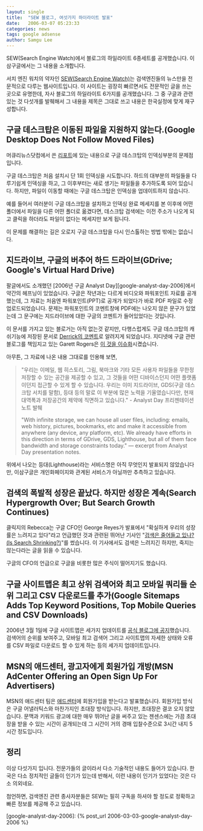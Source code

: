 ```yaml
---
layout: single
title:  "SEW 블로그, 여섯가지 하이라이트 발표"
date:   2006-03-07 05:23:33
categories: news
tags: google adsense
author: Samgu Lee
---
```

SEW(Search Engine Watch)에서 블로그의 하일라이트 6종세트를 공개했습니다. 이삼구글에서는 그 내용을 소개합니다.

서치 엔진 워치의 약자인 [SEW(Search Engine Watch)](http://searchenginewatch.com/)는 검색엔진들의 뉴스만을 전문적으로 다루는 웹사이트입니다. 이 사이트는 굉장히 빠르면서도 전문적인 글을 쓰는 곳으로 유명한데, 자사 블로그의 하일라이트 6가지를 공개했습니다. 그 중 구글과 관련있는 것 다섯개를 발췌해서 그 내용을 제목은 그대로 쓰고 내용은 한국실정에 맞게 재구성합니다.

## 구글 데스크탑은 이동된 파일을 지원하지 않는다.(Google Desktop Does Not Follow Moved Files)

머큐리뉴스닷컴에서 쓴 [리포트](http://www.mercurynews.com/mld/mercurynews/business/14028721.htm)에 있는 내용으로 구글 데스크탑의 인덱싱부분의 문제점입니다.

구글 데스크탑은 처음 설치시 단 1회 인덱싱을 시도합니다. 하드의 대부분의 파일들을 다루기쉽게 인덱싱을 하고, 그 이후부터는 새로 생기는 파일들을 추가하도록 되어 있습니다. 하지만, 파일이 이동할 때에는 구글 데스크탑은 인덱싱을 업데이트하지 않습니다.

예를 들어서 여러분이 구글 데스크탑을 설치하고 인덱싱 완료 메세지를 본 이후에 어떤 폴더에서 파일을 다른 어떤 폴더로 옮겼다면, 데스크탑 검색에는 이전 주소가 나오게 되고 클릭을 하더라도 파일이 없다는 메세지만 보게 됩니다.

이 문제를 해결하는 길은 오로지 구글 데스크탑을 다시 인스톨하는 방법 밖에는 없습니다.

## 지드라이브, 구글의 버추어 하드 드라이브(GDrive; Google's Virtual Hard Drive)

팔글에서도 소개했던 [2006년 구글 Analyst Day][google-analyst-day-2006]에서 약간의 헤프닝이 있었습니다. 구글은 작년과는 다르게 비디오와 파워포인트 자료를 공개했는데, 그 자료는 처음엔 파워포인트(PPT)로 공개가 되었다가 바로 PDF 파일로 수정 업로드되었습니다. 문제는 파워포인트의 코멘트창에 PDF에는 나오지 않은 문구가 있었는데 그 문구에는 지드라이브에 대한 구글의 코멘트가 들어있었다는 것입니다.

이 문서를 가지고 있는 블로거는 아직 없는것 같지만, 다행스럽게도 구글 데스크탑의 캐쉬기능에 저장된 문서로 [Derrick의 코멘트](http://glinden.blogspot.com/2006/03/in-world-with-infinite-storage.html)로 알려지게 되었습니다. 지디넷에 구글 관련 블로그를 책임지고 있는 Garett Rogers은 [이 것을 이슈화](http://blogs.zdnet.com/Google/?p=121)시켰습니다.

아무튼, 그 자료에 나온 내용 그대로를 인용해 보면,

> "우리는 이메일, 웹 히스토리, 그림, 북마크와 기타 모든 사용자 파일들을 무한정 저장할 수 있는 공간을 제공할 수 있고, 그 것들을 어떤 디바이스던지 어떤 플랫폼이던지 접근할 수 있게 할 수 있습니다. 우리는 이미 지드라이브, GDS(구글 데스크탑 서치를 말함), 등대 등의 말로 이 부분에 많은 노력을 기울였습니다만, 현재 대역폭과 저장공간의 제약에 직면하고 있습니다." - Analyst Day 프리젠테이션 노트 발췌
>
> "With infinite storage, we can house all user files, including: emails, web history, pictures, bookmarks, etc and make it accessible from anywhere (any device, any platform, etc). We already have efforts in this direction in terms of GDrive, GDS, Lighthouse, but all of them face bandwidth and storage constraints today."  — excerpt from Analyst Day presentation notes.

위에서 나오는 등대(Lighthouse)라는 서비스명은 아직 무엇인지 발표되지 않았습니다만, 이삼구글은 개인화페이지와 관계된 서비스가 아닐까만 추측하고 있습니다.

## 검색의 폭발적 성장은 끝났다. 하지만 성장은 계속(Search Hypergrowth Over; But Search Growth Continues)

클릭지의 Rebecca는 구글 CFO인 George Reyes가 발표에서 "확실하게 우리의 성장률은 느려지고 있다"라고 언급했던 것과 관련된 뛰어난 기사인 "[검색은 줄어들고 있나?(Is Search Shrinking?)](http://www.clickz.com/experts/brand/buzz/article.php/3588886)"를 썼습니다. 이 기사에서도 검색은 느려지긴 하지만, 죽지는 않는다라는 글을 읽을 수 있습니다.

구글의 CFO의 언급으로 구글을 비롯한 많은 주식이 떨어지기도 했습니다.

## 구글 사이트맵은 최고 상위 검색어와 최고 모바일 쿼리들 순위 그리고 CSV 다운로드를 추가(Google Sitemaps Adds Top Keyword Positions, Top Mobile Queries and CSV Downloads)

2006년 3월 1일에 구글 사이트맵은 세가지 업데이트를 [공식 블로그에 공지](http://sitemaps.blogspot.com/2006/03/more-new-features.html)했습니다. 검색어의 순위를 보여주고, 모바일 최고 검색어 그리고 사이트맵의 자세한 상태와 오류를 CSV 파일로 다운로드 할 수 있게 하는 등의 세가지 업데이트입니다.

## MSN의 애드센터, 광고자에게 회원가입 개방(MSN AdCenter Offering an Open Sign Up For Advertisers)

MSN의 애드센터 팀은 [애드센터](https://adcenter.msn.com/Default.aspx)에 회원가입을 받는다고 발표했습니다. 회원가입 방식은 구글 어낼러틱스와 마찬가지인 초대장 방식입니다. 하지만, 초대장은 결코 오지 않았습니다. 문맥과 키워드 광고에 대한 매우 뛰어난 글을 써주고 있는 젠센스에는 가끔 초대장을 받을 수 있는 시간이 공개되는데 그 시간이 거의 경매 입찰수준으로 3시간 내지 5시간 정도입니다.

## 정리

이상 다섯가지 입니다. 전문가들의 글이라서 다소 기술적인 내용도 들어가 있습니다. 한국은 다소 정치적인 글들이 인기가 있는데 반해서, 이런 내용이 인기가 있었다는 것은 다소 의외네요.

첨언하면, 검색엔진 관련 종사자분들은 SEW는 필히 구독을 하셔야 할 정도로 정확하고 빠른 정보를 제공해 주고 있습니다.

[google-analyst-day-2006]: {% post_url 2006-03-03-google-analyst-day-2006 %}
